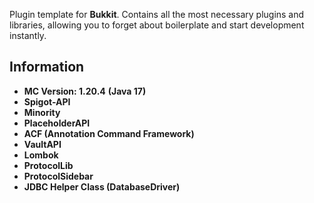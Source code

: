 Plugin template for **Bukkit**. Contains all the most necessary plugins and libraries, allowing you to forget about boilerplate and start development instantly.

## Information
* **MC Version: 1.20.4** **(Java 17)**
* **Spigot-API**
* **Minority**
* **PlaceholderAPI**
* **ACF (Annotation Command Framework)**
* **VaultAPI**
* **Lombok**
* **ProtocolLib**
* **ProtocolSidebar**
* **JDBC Helper Class (DatabaseDriver)**